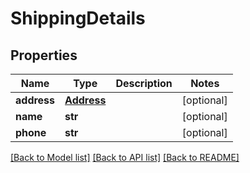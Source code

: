 # ShippingDetails

## Properties
Name | Type | Description | Notes
------------ | ------------- | ------------- | -------------
**address** | [**Address**](Address.md) |  | [optional] 
**name** | **str** |  | [optional] 
**phone** | **str** |  | [optional] 

[[Back to Model list]](../README.md#documentation-for-models) [[Back to API list]](../README.md#documentation-for-api-endpoints) [[Back to README]](../README.md)


